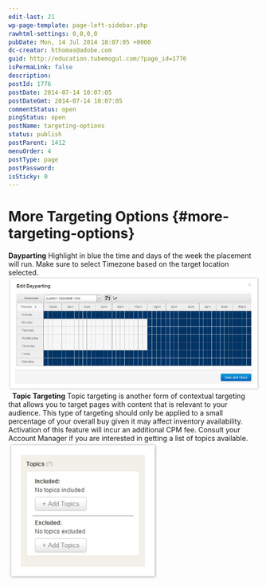 ```yaml
---
edit-last: 21
wp-page-template: page-left-sidebar.php
rawhtml-settings: 0,0,0,0
pubDate: Mon, 14 Jul 2014 18:07:05 +0000
dc-creator: hthomas@adobe.com
guid: http://education.tubemogul.com/?page_id=1776
isPermaLink: false
description: 
postId: 1776
postDate: 2014-07-14 10:07:05
postDateGmt: 2014-07-14 18:07:05
commentStatus: open
pingStatus: open
postName: targeting-options
status: publish
postParent: 1412
menuOrder: 4
postType: page
postPassword: 
isSticky: 0
---
```


# More Targeting Options {#more-targeting-options}

**Dayparting**
Highlight in blue the time and days of the week the placement will run. Make sure to select Timezone based on the target location selected. [ ![Daypart](assets/daypart.jpeg)](assets/daypart.jpeg) &nbsp; **Topic Targeting** Topic targeting is another form of contextual targeting that allows you to target pages with content that is relevant to your audience. This type of targeting should only be applied to a small percentage of your overall buy given it may affect inventory availability. Activation of this feature will incur an additional CPM fee. Consult your Account Manager if you are interested in getting a list of topics available. ![topic](assets/topic--300x275.jpeg)

